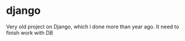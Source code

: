 # django

Very old project on Django, which i done more than year ago. It need to finish work with DB
